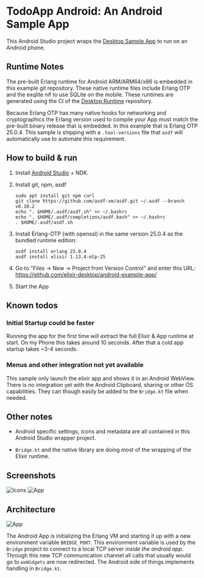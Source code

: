 # TodoApp Android: An Android Sample App

This Android Studio project wraps the [Desktop Sample App](https://github.com/elixir-desktop/desktop-example-app) to run on an Android phone.

## Runtime Notes

The pre-built Erlang runtime for Android ARM/ARM64/x86 is embedded in this example git repository. These native runtime files include Erlang OTP and the exqlite nif to use SQLite on the mobile. These runtimes are generated using the CI of the [Desktop Runtime](https://github.com/elixir-desktop/runtimes) repository.

Because Erlang OTP has many native hooks for networking and cryptographics the Erlang version used to compile your App must match the pre-built binary release that is embedded. In this example that is Erlang OTP 25.0.4. This sample is shipping with a `.tool-versions` file that `asdf` will automatically use to automate this requirement. 

## How to build & run

1. Install [Android Studio](https://developer.android.com/studio) + NDK.
1. Install git, npm, asdf

    ```
    sudo apt install git npm curl
    git clone https://github.com/asdf-vm/asdf.git ~/.asdf --branch v0.10.2
    echo ". $HOME/.asdf/asdf.sh" >> ~/.bashrc
    echo ". $HOME/.asdf/completions/asdf.bash" >> ~/.bashrc
    . $HOME/.asdf/asdf.sh
    ```

1. Install Erlang-OTP (with openssl) in the same version 25.0.4 as the bundled runtime edition:

    ```
    asdf install erlang 25.0.4
    asdf install elixir 1.13.4-otp-25
    ```

1. Go to "Files -> New -> Project from Version Control" and enter this URL: https://github.com/elixir-desktop/android-example-app/ 

1. Start the App


## Known todos

### Initial Startup could be faster

Running the app for the first time will extract the full Elixir & App runtime at start. On my Phone this takes around 10 seconds. After that a cold app startup takes ~3-4 seconds.

### Menus and other integration not yet available

This sample only launch the elixir app and shows it in an Android WebView. There is no integration yet with the Android Clipboard, sharing or other OS capabilities. They can though easily be added to the `Bridge.kt` file when needed.

##  Other notes

- Android specific settings, icons and metadata are all contained in this Android Studio wrapper project. 

- `Bridge.kt` and the native library are doing most of the wrapping of the Elixir runtime. 

## Screenshots

![Icons](/icon.jpg?raw=true "App in Icon View")
![App](/app.png?raw=true "Running App")

## Architecture

![App](/android_elixir.png?raw=true "Architecture")

The Android App is initializing the Erlang VM and starting it up with a new environment variable `BRIDGE_PORT`. This environment variable is used by the `Bridge` project to connect to a local TCP server _inside the android app_. Through this new TCP communication channel all calls that usually would go to `wxWidgets` are now redirected. The Android side of things implements handling in `Bridge.kt`.  
